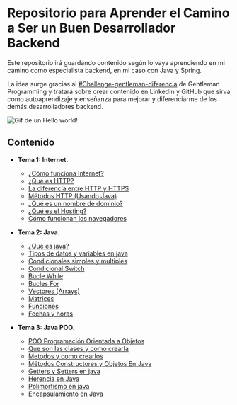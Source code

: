 # Repositorio para Aprender el Camino a Ser un Buen Desarrollador Backend
Este repositorio irá guardando contenido según lo vaya aprendiendo en mi camino como especialista backend, en mi caso con Java y Spring.

La idea surge gracias al [#Challenge-gentleman-diferencia](https://www.youtube.com/watch?v=T1bTgsYjkYw&t) de Gentleman Programming y tratará sobre crear contenido en LinkedIn y GitHub que sirva como autoaprendizaje y enseñanza para mejorar y diferenciarme de los demás desarrolladores backend.

![Gif de un Hello world!](https://www.iiserkol.ac.in/~cds/assets/image/intro_to_comp_programming.jpg)

## Contenido
- **Tema 1: Internet.**
  - [¿Cómo funciona Internet?](1.%20Internet/1.Cómo%20funciona%20Internet.md)
  - [¿Qué es HTTP?](1.%20Internet/2.Qué%20es%20HTTP.md)
  - [La diferencia entre HTTP y HTTPS](1.%20Internet/3.La%20diferencia%20entre%20HTTP%20y%20HTTPS.md)
  - [Métodos HTTP (Usando Java)](1.%20Internet/4.Métodos%20HTTP%20(Usando%20Java).md)
  - [¿Qué es un nombre de dominio?](1.%20Internet/5.Qué%20es%20un%20nombre%20de%20dominio)
  - [¿Qué es el Hosting?](1.%20Internet/6.Qué%20es%20el%20Hosting.md)
  - [Cómo funcionan los navegadores](1.%20Internet/7.Cómo%20funcionan%20los%20navegadores.md)

- **Tema 2: Java.**
  - [¿Que es java?](2.Java/1.Que%20es%20java.md)
  - [Tipos de datos y variables en java](2.Java/2.Tipos%20de%20datos%20y%20variables%20en%20java.md)
  - [Condicionales simples y multiples](2.Java/3.Condicionales%20simples%20y%20multiples.md)
  - [Condicional Switch](2.Java/4.Condicional%20Switch.md)
  - [Bucle While](2.Java/5.Bucle%20While.md)
  - [Bucles For](2.Java/6.Bucles%20For.md)
  - [Vectores (Arrays)](2.Java/7.Vectores%20(Arrays).md)
  - [Matrices](2.Java/8.Matrices.md)
  - [Funciones](2.Java/9.Funciones.md)
  - [Fechas y horas](2.Java/10.Fechas%20y%20horas.md)

- **Tema 3: Java POO.**
  - [POO Programación Orientada a Objetos](3.Java%20POO/11.POO%20Programación%20Orientada%20a%20Objetos.md)
  - [Que son las clases y como crearla](3.Java%20POO/12.Que%20son%20las%20clases%20y%20como%20crearla.md)
  - [Metodos y como crearlos](3.Java%20POO/13.Metodos%20y%20como%20crearlos.md)
  - [Métodos Constructores y Objetos En Java](3.Java%20POO/14.Métodos%20Constructores%20y%20Objetos%20En%20Java.md)
  - [Getters y Setters en java](3.Java%20POO/15.Getters%20y%20Setters%20en%20java.md)
  - [Herencia en Java](3.Java%20POO/16.Herencia%20en%20Java.md)
  - [Polimorfismo en java](3.Java%20POO/17.Polimorfismo%20en%20java.md)
  - [Encapsulamiento en Java](3.Java%20POO/18.Encapsulamiento%20en%20Java.md)